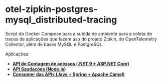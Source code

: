 # otel-zipkin-postgres-mysql_distributed-tracing
Script do Docker Compose para a subida de ambiente para a coleta de traces de aplicações que fazem uso do projeto Zipkin, do OpenTelemetry Collector, além de bases MySQL e PostgreSQL.

Aplicações:
- [**API de Contagem de acessos (.NET 9 + ASP.NET Core)**](https://github.com/renatogroffe/aspnetcore9-otel-jaeger-postgres-mysql_apicontagem)
- [**API Saudações (Node.js)**](https://github.com/renatogroffe/nodejs-otel-jaeger_apisaudacoes)
- [**Consumer das APIs (Java + Spring + Apache Camel)**](https://github.com/renatogroffe/nodejs-otel-jaeger_apisaudacoes)
